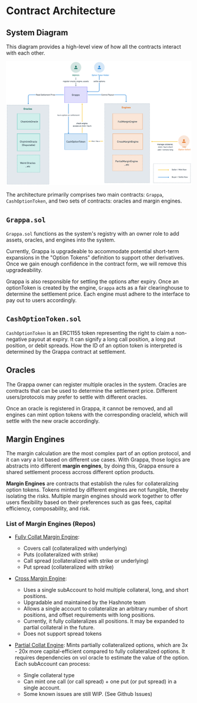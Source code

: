 # Contract Architecture

## System Diagram

This diagram provides a high-level view of how all the contracts interact with each other.

![high level](./imgs/system-diagram.png)

The architecture primarily comprises two main contracts: `Grappa`, `CashOptionToken`, and two sets of contracts: oracles and margin engines.

## `Grappa.sol`

`Grappa.sol` functions as the system's registry with an owner role to add assets, oracles, and engines into the system.

Currently, Grappa is upgradeable to accommodate potential short-term expansions in the "Option Tokens" definition to support other derivatives. Once we gain enough confidence in the contract form, we will remove this upgradeability.

Grappa is also responsible for settling the options after expiry. Once an optionToken is created by the engine, `Grappa` acts as a fair clearinghouse to determine the settlement price. Each engine must adhere to the interface to pay out to users accordingly.

## `CashOptionToken.sol`

`CashOptionToken` is an ERC1155 token representing the right to claim a non-negative payout at expiry. It can signify a long call position, a long put position, or debit spreads. How the ID of an option token is interpreted is determined by the Grappa contract at settlement.

## Oracles

The Grappa owner can register multiple oracles in the system. Oracles are contracts that can be used to determine the settlement price. Different users/protocols may prefer to settle with different oracles.

Once an oracle is registered in Grappa, it cannot be removed, and all engines can mint option tokens with the corresponding oracleId, which will settle with the new oracle accordingly. 

## Margin Engines

The margin calculation are the most complex part of an option protocol, and it can vary a lot based on different use cases. With Grappa, those logics are abstracts into different **margin engines**, by doing this, Grappa ensure a shared settlement process accross different option products.

**Margin Engines** are contracts that establish the rules for collateralizing option tokens. Tokens minted by different engines are not fungible, thereby isolating the risks. Multiple margin engines should work together to offer users flexibility based on their preferences such as gas fees, capital efficiency, composability, and risk.

### List of Margin Engines (Repos)

- [Fully Collat Margin Engine](https://github.com/grappafinance/full-collat-engine):
  - Covers call (collateralized with underlying)
  - Puts (collateralized with strike)
  - Call spread (collateralized with strike or underlying)
  - Put spread (collateralized with strike)

- [Cross Margin Engine](https://github.com/grappafinance/cross-margin-engine):
  - Uses a single subAccount to hold multiple collateral, long, and short positions.
  - Upgradable and maintained by the Hashnote team
  - Allows a single account to collateralize an arbitrary number of short positions, and offset requirements with long positions.
  - Currently, it fully collateralizes all positions. It may be expanded to partial collateral in the future.
  - Does not support spread tokens

- [Partial Collat Engine](https://github.com/grappafinance/partial-collat-engine): Mints partially collateralized options, which are 3x - 20x more capital-efficient compared to fully collateralized options. It requires dependencies on vol oracle to estimate the value of the option. Each subAccount can process:
  - Single collateral type
  - Can mint one call (or call spread) + one put (or put spread) in a single account.
  - Some known issues are still WIP. (See Github Issues)
